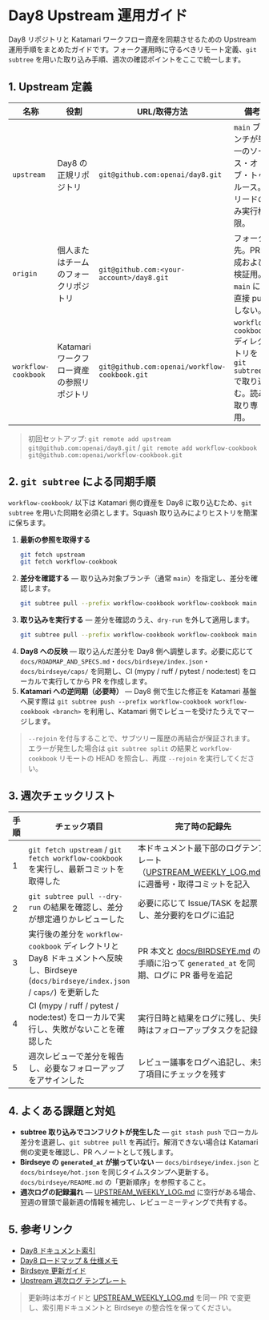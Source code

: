 # Day8 Upstream 運用ガイド

Day8 リポジトリと Katamari ワークフロー資産を同期させるための Upstream 運用手順をまとめたガイドです。フォーク運用時に守るべきリモート定義、`git subtree` を用いた取り込み手順、週次の確認ポイントをここで統一します。

## 1. Upstream 定義

| 名称 | 役割 | URL/取得方法 | 備考 |
| --- | --- | --- | --- |
| `upstream` | Day8 の正規リポジトリ | `git@github.com:openai/day8.git` | `main` ブランチが単一のソース・オブ・トゥルース。リードのみ実行権限。 |
| `origin` | 個人またはチームのフォークリポジトリ | `git@github.com:<your-account>/day8.git` | フォーク先。PR 作成および検証用。`main` には直接 push しない。 |
| `workflow-cookbook` | Katamari ワークフロー資産の参照リポジトリ | `git@github.com:openai/workflow-cookbook.git` | `workflow-cookbook/` ディレクトリを `git subtree` で取り込む。読み取り専用。 |

> 初回セットアップ: `git remote add upstream git@github.com:openai/day8.git` / `git remote add workflow-cookbook git@github.com:openai/workflow-cookbook.git`

## 2. `git subtree` による同期手順

`workflow-cookbook/` 以下は Katamari 側の資産を Day8 に取り込むため、`git subtree` を用いた同期を必須とします。Squash 取り込みによりヒストリを簡潔に保ちます。

1. **最新の参照を取得する**
   ```bash
   git fetch upstream
   git fetch workflow-cookbook
   ```
2. **差分を確認する** — 取り込み対象ブランチ（通常 `main`）を指定し、差分を確認します。
   ```bash
   git subtree pull --prefix workflow-cookbook workflow-cookbook main --squash --rejoin --dry-run
   ```
3. **取り込みを実行する** — 差分を確認のうえ、`dry-run` を外して適用します。
   ```bash
   git subtree pull --prefix workflow-cookbook workflow-cookbook main --squash --rejoin
   ```
4. **Day8 への反映** — 取り込んだ差分を Day8 側へ調整します。必要に応じて `docs/ROADMAP_AND_SPECS.md`・`docs/birdseye/index.json`・`docs/birdseye/caps/` を同期し、CI (mypy / ruff / pytest / node:test) をローカルで実行してから PR を作成します。
5. **Katamari への逆同期（必要時）** — Day8 側で生じた修正を Katamari 基盤へ戻す際は `git subtree push --prefix workflow-cookbook workflow-cookbook <branch>` を利用し、Katamari 側でレビューを受けたうえでマージします。

> `--rejoin` を付与することで、サブツリー履歴の再結合が保証されます。エラーが発生した場合は `git subtree split` の結果と `workflow-cookbook` リモートの HEAD を照合し、再度 `--rejoin` を実行してください。

## 3. 週次チェックリスト

| 手順 | チェック項目 | 完了時の記録先 |
| --- | --- | --- |
| 1 | `git fetch upstream` / `git fetch workflow-cookbook` を実行し、最新コミットを取得した | 本ドキュメント最下部のログテンプレート（[UPSTREAM_WEEKLY_LOG.md](UPSTREAM_WEEKLY_LOG.md)）に週番号・取得コミットを記入 |
| 2 | `git subtree pull --dry-run` の結果を確認し、差分が想定通りかレビューした | 必要に応じて Issue/TASK を起票し、差分要約をログに追記 |
| 3 | 実行後の差分を `workflow-cookbook` ディレクトリと Day8 ドキュメントへ反映し、Birdseye (`docs/birdseye/index.json` / `caps/`) を更新した | PR 本文と [docs/BIRDSEYE.md](BIRDSEYE.md) の手順に沿って `generated_at` を同期、ログに PR 番号を追記 |
| 4 | CI (mypy / ruff / pytest / node:test) をローカルで実行し、失敗がないことを確認した | 実行日時と結果をログに残し、失敗時はフォローアップタスクを記録 |
| 5 | 週次レビューで差分を報告し、必要なフォローアップをアサインした | レビュー議事をログへ追記し、未完了項目にチェックを残す |

## 4. よくある課題と対処

- **subtree 取り込みでコンフリクトが発生した** — `git stash push` でローカル差分を退避し、`git subtree pull` を再試行。解消できない場合は Katamari 側の変更を確認し、PR へノートとして残します。
- **Birdseye の `generated_at` が揃っていない** — `docs/birdseye/index.json` と `docs/birdseye/hot.json` を同じタイムスタンプへ更新する。`docs/birdseye/README.md` の「更新順序」を参照すること。
- **週次ログの記録漏れ** — [UPSTREAM_WEEKLY_LOG.md](UPSTREAM_WEEKLY_LOG.md) に空行がある場合、翌週の冒頭で最新週の情報を補完し、レビューミーティングで共有する。

## 5. 参考リンク

- [Day8 ドキュメント索引](README.md)
- [Day8 ロードマップ & 仕様メモ](ROADMAP_AND_SPECS.md)
- [Birdseye 更新ガイド](birdseye/README.md)
- [Upstream 週次ログ テンプレート](UPSTREAM_WEEKLY_LOG.md)

> 更新時は本ガイドと [UPSTREAM_WEEKLY_LOG.md](UPSTREAM_WEEKLY_LOG.md) を同一 PR で変更し、索引用ドキュメントと Birdseye の整合性を保ってください。
